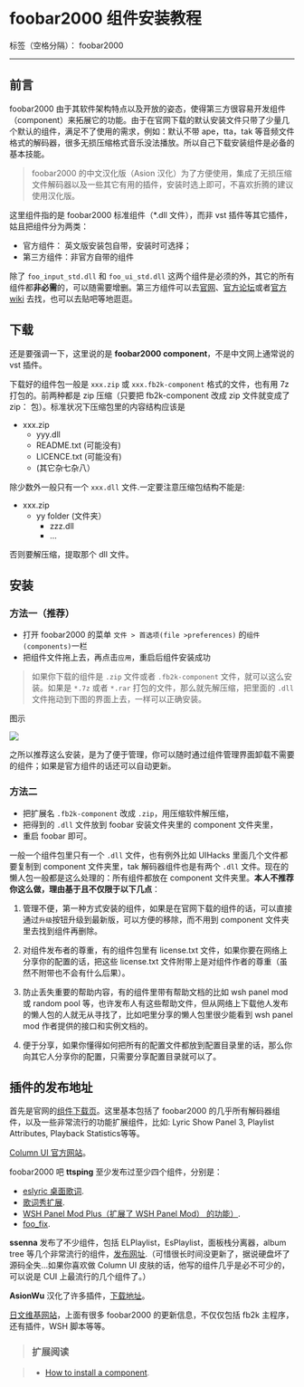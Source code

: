 ﻿# foobar2000 组件安装教程

标签（空格分隔）： foobar2000 

---

## 前言

foobar2000 由于其软件架构特点以及开放的姿态，使得第三方很容易开发组件（component）来拓展它的功能。由于在官网下载的默认安装文件只带了少量几个默认的组件，满足不了使用的需求，例如：默认不带 ape，tta，tak 等音频文件格式的解码器，很多无损压缩格式音乐没法播放。所以自己下载安装组件是必备的基本技能。

> foobar2000 的中文汉化版（Asion 汉化）为了方便使用，集成了无损压缩文件解码器以及一些其它有用的插件，安装时选上即可，不喜欢折腾的建议使用汉化版。

这里组件指的是 foobar2000 标准组件（\*.dll 文件），而非 vst 插件等其它插件，姑且把组件分为两类：
* 官方组件： 英文版安装包自带，安装时可选择；
* 第三方组件：非官方自带的组件

除了 `foo_input_std.dll` 和 `foo_ui_std.dll` 这两个组件是必须的外，其它的所有组件都**非必需**的，可以随需要增删。第三方组件可以去[官网](http://www.foobar2000.org/components)、[官方论坛](http://www.hydrogenaud.io/forums/index.php?act=SF&s=&f=28)或者[官方 wiki](http://wiki.hydrogenaud.io/index.php?title=Foobar2000:Components) 去找，也可以去贴吧等地逛逛。

## 下载

还是要强调一下，这里说的是 **foobar2000 component**，不是中文网上通常说的 vst 插件。

下载好的组件包一般是 `xxx.zip` 或 `xxx.fb2k-component` 格式的文件，也有用 7z 打包的。前两种都是 zip 压缩（只要把 fb2k-component 改成 zip 文件就变成了 zip： 包）。标准状况下压缩包里的内容结构应该是

- xxx.zip
    - yyy.dll
    - README.txt (可能没有)
    - LICENCE.txt (可能没有)
    - (其它杂七杂八）

除少数外一般只有一个 `xxx.dll` 文件.一定要注意压缩包结构不能是:

- xxx.zip
    - yy folder (文件夹）
        - zzz.dll
        - ...
        
否则要解压缩，提取那个 dll 文件。

## 安装

### 方法一（推荐）

- 打开 foobar2000 的菜单 `文件 > 首选项(file >preferences)` 的`组件(components)`一栏
- 把组件文件拖上去，再点击`应用`，重启后组件安装成功

> 如果你下载的组件是 `.zip` 文件或者 `.fb2k-component` 文件，就可以这么安装。如果是 `*.7z` 或者 `*.rar` 打包的文件，那么就先解压缩，把里面的 `.dll` 文件拖动到下图的界面上去，一样可以正确安装。

图示

![](https://raw.githubusercontent.com/elia-is-me/WSH-Script-Tutorials/master/images/doc2/install_components.png)


之所以推荐这么安装，是为了便于管理，你可以随时通过组件管理界面卸载不需要的组件；如果是官方组件的话还可以自动更新。

### 方法二

- 把扩展名 `.fb2k-component` 改成 `.zip`，用压缩软件解压缩，
- 把得到的 `.dll` 文件放到 foobar 安装文件夹里的 component 文件夹里，
- 重启 foobar 即可。

一般一个组件包里只有一个 `.dll` 文件，也有例外比如 UIHacks 里面几个文件都要复制到 component 文件夹里，tak 解码器组件也是有两个 `.dll` 文件。现在的懒人包一般都是这么处理的：所有组件都放在 component 文件夹里。**本人不推荐你这么做，理由基于且不仅限于以下几点**：

1. 管理不便，第一种方式安装的组件，如果是在官网下载的组件的话，可以直接通过`升级`按钮升级到最新版，可以方便的移除，而不用到 component 文件夹里去找到组件再删除。

2. 对组件发布者的尊重，有的组件包里有 license.txt 文件，如果你要在网络上分享你的配置的话，把这些 license.txt 文件附带上是对组件作者的尊重（虽然不附带也不会有什么后果）。

3. 防止丢失重要的帮助内容，有的组件里带有帮助文档的比如 wsh panel mod 或 random pool 等，也许发布人有这些帮助文件，但从网络上下载他人发布的懒人包的人就无从寻找了，比如吧里分享的懒人包里很少能看到 wsh panel mod 作者提供的接口和实例文档的。

4. 便于分享，如果你懂得如何把所有的配置文件都放到配置目录里的话，那么你向其它人分享你的配置，只需要分享配置目录就可以了。

##  插件的发布地址

首先是官网的[组件下载页](http://www.foobar2000.org/components)。这里基本包括了 foobar2000 的几乎所有解码器组件，以及一些非常流行的功能扩展组件，比如: Lyric Show Panel 3, Playlist Attributes, Playback Statistics等等。

[Column UI 官方网站](http://yuo.be/columns.php)。

foobar2000 吧 **ttsping** 至少发布过至少四个组件，分别是：

- [eslyric 桌面歌词](http://tieba.baidu.com/p/2370754361).
- [歌词秀扩展](http://tieba.baidu.com/p/2740822021).
- [WSH Panel Mod Plus（扩展了 WSH Panel Mod） 的功能）](https://github.com/ttsping/foo_uie_wsh_panel_mod_plus/releases).
- [foo_fix](http://tieba.baidu.com/p/3332882408).


**ssenna** 发布了不少组件，包括 ELPlaylist，EsPlaylist，面板栈分离器，album tree 等几个非常流行的组件，[发布网址](http://foo2k.chottu.net/).（可惜很长时间没更新了，据说硬盘坏了源码全失…如果你喜欢做 Column UI 皮肤的话，他写的组件几乎是必不可少的，可以说是 CUI 上最流行的几个组件了。）

**AsionWu** 汉化了许多插件，[下载地址](http://pan.baidu.com/s/1qWDtlF2)。

[日文维基网站](http://foobar2000.xrea.jp/index.php?FrontPage)，上面有很多 foobar2000 的更新信息，不仅仅包括 fb2k 主程序，还有插件，WSH 脚本等等。

>### 扩展阅读

> - [How to install a component](http://wiki.hydrogenaud.io/index.php?title=Foobar2000:How_to_install_a_component).
